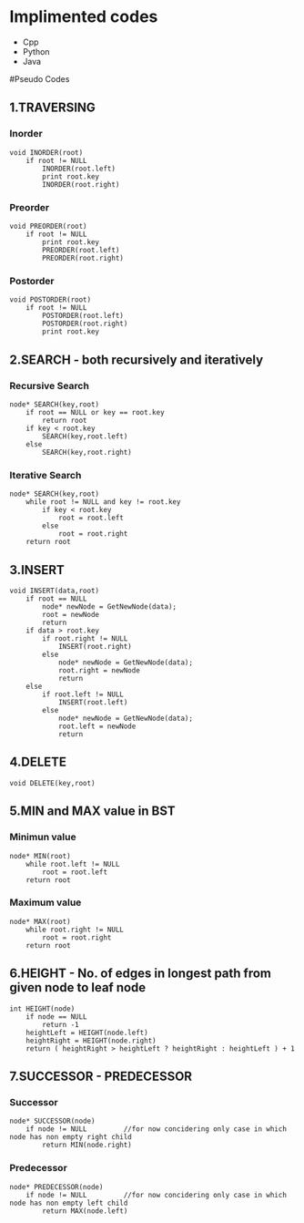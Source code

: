 # Implimented codes
 - Cpp
 - Python
 - Java

#Pseudo Codes
## 1.TRAVERSING
### Inorder
	void INORDER(root)
		if root != NULL
			INORDER(root.left)
			print root.key
			INORDER(root.right)
			
### Preorder
	void PREORDER(root)				
		if root != NULL
			print root.key
			PREORDER(root.left)
			PREORDER(root.right)
			
### Postorder
	void POSTORDER(root)
		if root != NULL
			POSTORDER(root.left)
			POSTORDER(root.right)
			print root.key

## 2.SEARCH - both recursively and iteratively
### Recursive Search
	node* SEARCH(key,root)
		if root == NULL or key == root.key
			return root
		if key < root.key
			SEARCH(key,root.left)
		else
			SEARCH(key,root.right)

### Iterative Search
	node* SEARCH(key,root)
		while root != NULL and key != root.key
			if key < root.key
				root = root.left
			else
				root = root.right
		return root

## 3.INSERT

	void INSERT(data,root)
		if root == NULL 
			node* newNode = GetNewNode(data);
			root = newNode
			return
		if data > root.key
			if root.right != NULL
				INSERT(root.right)
			else
				node* newNode = GetNewNode(data);
				root.right = newNode
				return
		else
			if root.left != NULL
				INSERT(root.left)
			else
				node* newNode = GetNewNode(data);
				root.left = newNode
				return

## 4.DELETE
	void DELETE(key,root)
	

## 5.MIN and MAX value in BST
### Minimun value
	node* MIN(root)
		while root.left != NULL
			root = root.left
		return root

### Maximum value
	node* MAX(root)	
		while root.right != NULL
			root = root.right
		return root

## 6.HEIGHT - No. of edges in longest path from given node to leaf node

	int HEIGHT(node)
		if node == NULL
			return -1
		heightLeft = HEIGHT(node.left)
		heightRight = HEIGHT(node.right)
		return ( heightRight > heightLeft ? heightRight : heightLeft ) + 1

## 7.SUCCESSOR - PREDECESSOR
### Successor
	node* SUCCESSOR(node) 
		if node != NULL			//for now concidering only case in which node has non empty right child 
			return MIN(node.right)
	

### Predecessor
	node* PREDECESSOR(node)
		if node != NULL			//for now concidering only case in which node has non empty left child 
			return MAX(node.left)

